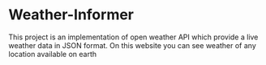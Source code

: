 # Weather-Informer
This project is an implementation of open weather API which provide a live weather data in JSON format. On this website you can see weather of any location available on earth
